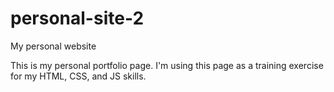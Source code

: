 # personal-site-2
My personal website

This is my personal portfolio page. I'm using this page as a training exercise for my HTML, CSS, and JS skills.